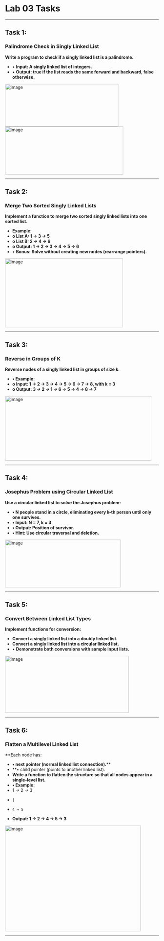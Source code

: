 # Lab 03 Tasks

---

## Task 1:

### Palindrome Check in Singly Linked List
**Write a program to check if a singly linked list is a palindrome.**
- • **Input: A singly linked list of integers.**
- • **Output: true if the list reads the same forward and backward, false otherwise.**

<img width="371" height="139" alt="image" src="https://github.com/user-attachments/assets/51352eb7-9ffd-4fd1-8770-4a4bac214dcc" />
<img width="387" height="157" alt="image" src="https://github.com/user-attachments/assets/a5a1fd7a-76e7-487d-92d1-9cd21ffa8d21" />

---

## Task 2:

### Merge Two Sorted Singly Linked Lists
**Implement a function to merge two sorted singly linked lists into one sorted list.**
- **Example:**
-   **o List A: 1 → 3 → 5**
-   **o List B: 2 → 4 → 6**
-   **o Output: 1 → 2 → 3 → 4 → 5 → 6**
- • **Bonus: Solve without creating new nodes (rearrange pointers).**

<img width="386" height="225" alt="image" src="https://github.com/user-attachments/assets/1dd6c02e-a935-40a2-b919-58ef83e08750" />

---

## Task 3:

### Reverse in Groups of K
**Reverse nodes of a singly linked list in groups of size k.**
- **• Example:**
-  **o Input: 1 → 2 → 3 → 4 → 5 → 6 → 7 → 8, with k = 3**
-  **o Output: 3 → 2 → 1 → 6 → 5 → 4 → 8 → 7**

<img width="479" height="211" alt="image" src="https://github.com/user-attachments/assets/c9e4a689-413d-456e-8f59-a99372ab3de7" />

---

## Task 4:

### Josephus Problem using Circular Linked List
**Use a circular linked list to solve the Josephus problem:**
- **• N people stand in a circle, eliminating every k-th person until only one survives.**
- **• Input: N = 7, k = 3**
- **• Output: Position of survivor.**
- **• Hint: Use circular traversal and deletion.**

<img width="379" height="156" alt="image" src="https://github.com/user-attachments/assets/fcc8f534-8338-44a7-a9a0-66a55283c711" />

---

## Task 5:
### Convert Between Linked List Types
**Implement functions for conversion:**
- **Convert a singly linked list into a doubly linked list.**
- **Convert a singly linked list into a circular linked list.**
- • **Demonstrate both conversions with sample input lists.**

<img width="405" height="186" alt="image" src="https://github.com/user-attachments/assets/1677a0fa-f0a3-4129-bedf-49c7fcfb75a4" />

---

## Task 6:

### Flatten a Multilevel Linked List
**Each node has:
 - **• next pointer (normal linked list connection).****
 - **• child pointer (points to another linked list).
- **Write a function to flatten the structure so that all nodes appear in a single-level list.**
- **• Example:**
 - 1 → 2 → 3
 -     |
 -     4 → 5
- **Output: 1 → 2 → 4 → 5 → 3**

<img width="444" height="346" alt="image" src="https://github.com/user-attachments/assets/56e37469-4415-4895-8e37-083a6f42a344" />

---
